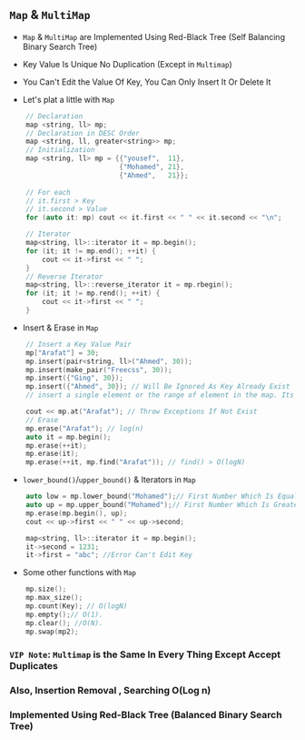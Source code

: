 ## `Map` & `MultiMap`
- `Map` & `MultiMap` are Implemented Using Red-Black Tree (Self Balancing Binary Search Tree)
- Key Value Is Unique No Duplication (Except in `Multimap`)
- You Can't Edit the Value Of Key, You Can Only Insert It Or Delete It

- Let's plat a little with `Map`
````cpp
    // Declaration
    map <string, ll> mp;
    // Declaration in DESC Order
    map <string, ll, greater<string>> mp;
    // Initialization
    map <string, ll> mp = {{"yousef",  11},
                           {"Mohamed", 21}, 
                           {"Ahmed",   21}};
    
    // For each
    // it.first > Key
    // it.second > Value
    for (auto it: mp) cout << it.first << " " << it.second << "\n";

    // Iterator
    map<string, ll>::iterator it = mp.begin();
    for (it; it != mp.end(); ++it) {
        cout << it->first << " ";
    }
    // Reverse Iterator
    map<string, ll>::reverse_iterator it = mp.rbegin();
    for (it; it != mp.rend(); ++it) {
        cout << it->first << " ";
    }
````
- Insert & Erase in `Map`
````cpp
    // Insert a Key Value Pair
    mp["Arafat"] = 30;
    mp.insert(pair<string, ll>("Ahmed", 30));
    mp.insert(make_pair("Freecss", 30));
    mp.insert({"Ging", 30});
    mp.insert({"Ahmed", 30}); // Will Be Ignored As Key Already Exist
    // insert a single element or the range of element in the map. Its time complexity is O(logN)

    cout << mp.at("Arafat"); // Throw Exceptions If Not Exist
    // Erase
    mp.erase("Arafat"); // log(n)
    auto it = mp.begin();
    mp.erase(++it);
    mp.erase(it);
    mp.erase(++it, mp.find("Arafat")); // find() > O(logN)
````

- `lower_bound()`/`upper_bound()` & Iterators in `Map`
````cpp
    auto low = mp.lower_bound("Mohamed");// First Number Which Is Equal Or Greater Than 3
    auto up = mp.upper_bound("Mohamed");// First Number Which Is Greater Than 3   -> if element Not Exist It Returns Iterator For Last Element (.end()-1)
    mp.erase(mp.begin(), up);
    cout << up->first << " " << up->second;

    map<string, ll>::iterator it = mp.begin();
    it->second = 1231;
    it->first = "abc"; //Error Can't Edit Key
````

- Some other functions with `Map`
````cpp
    mp.size();
    mp.max_size();
    mp.count(Key); // O(logN)
    mp.empty();// O(1).
    mp.clear(); //O(N).
    mp.swap(mp2);
````

### `VIP Note`: `Multimap` is the Same In Every Thing Except Accept Duplicates
### Also, Insertion Removal , Searching O(Log n)
### Implemented Using Red-Black Tree (Balanced Binary Search Tree)